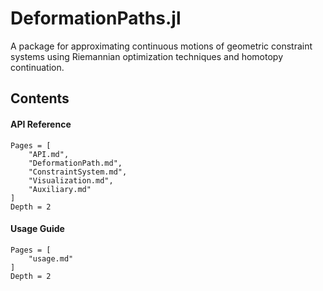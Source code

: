 # DeformationPaths.jl

A package for approximating continuous motions of geometric constraint systems using Riemannian optimization techniques and homotopy continuation.

## Contents

#### API Reference

```@contents
Pages = [
    "API.md",
    "DeformationPath.md", 
    "ConstraintSystem.md", 
    "Visualization.md", 
    "Auxiliary.md"
]
Depth = 2
```
#### Usage Guide

```@contents
Pages = [
    "usage.md"
]
Depth = 2
```